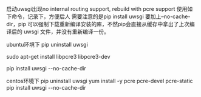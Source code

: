 启动uwsgi出现no internal routing support, rebuild with pcre support
使用如下命令，记录下，方便后人
需要注意的是pip install uwsgi 要加上–no-cache-dir，pip 可以强制下载重新编译安装的库，不然pip会直接从缓存中拿出了上次编译后的 uwsgi 文件，并没有重新编译一份。

ubuntu环境下
pip uninstall uwsgi

sudo apt-get install libpcre3 libpcre3-dev

pip install uwsgi --no-cache-dir

centos环境下
pip uninstall uwsgi
yum install -y pcre pcre-devel pcre-static
pip install uwsgi --no-cache-dir